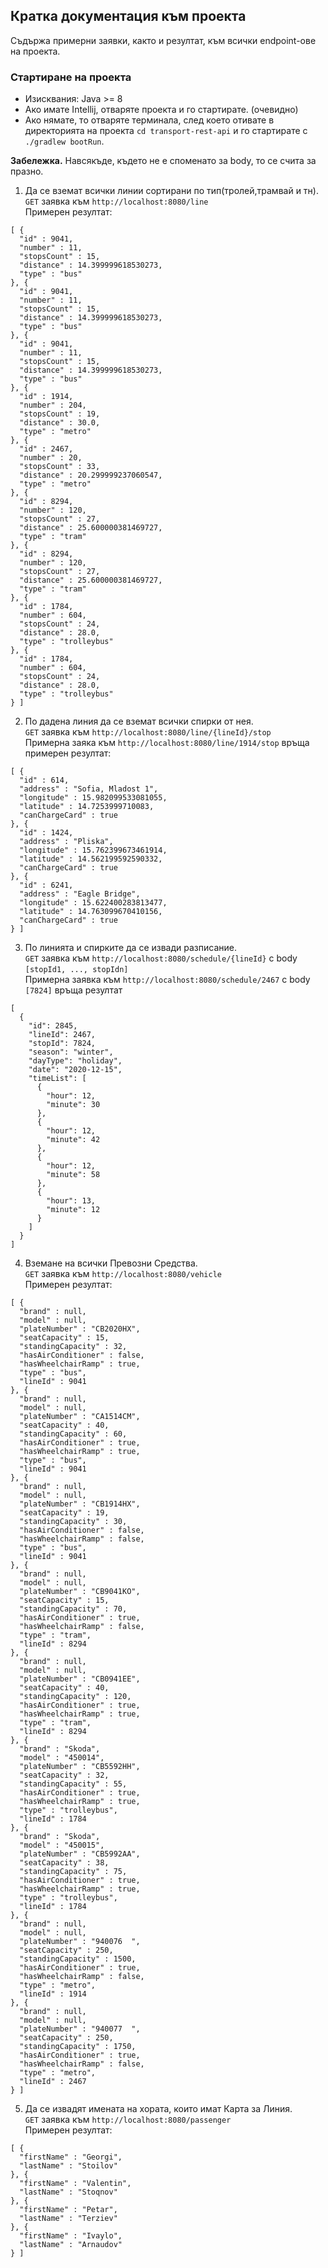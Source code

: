 ## Кратка документация към проекта  
Съдържа примерни заявки, както и резултат, към всички endpoint-ове на проекта.

### Стартиране на проекта
* Изисквания: Java >= 8
* Ако имате Intellij, отваряте проекта и го стартирате. (очевидно)
* Ако нямате, то отваряте терминала, след което отивате в директорията на проекта ```cd transport-rest-api``` и го стартирате с ```./gradlew bootRun```.  

**Забележка.** Навсякъде, където не е споменато за body, то се счита за празно.  
  
    

1. Да се вземат всички линии сортирани по тип(тролей,трамвай и тн).  
```GET``` заявка към ```http://localhost:8080/line```   
Примерен резултат: 
```
[ {
  "id" : 9041,
  "number" : 11,
  "stopsCount" : 15,
  "distance" : 14.399999618530273,
  "type" : "bus"
}, {
  "id" : 9041,
  "number" : 11,
  "stopsCount" : 15,
  "distance" : 14.399999618530273,
  "type" : "bus"
}, {
  "id" : 9041,
  "number" : 11,
  "stopsCount" : 15,
  "distance" : 14.399999618530273,
  "type" : "bus"
}, {
  "id" : 1914,
  "number" : 204,
  "stopsCount" : 19,
  "distance" : 30.0,
  "type" : "metro"
}, {
  "id" : 2467,
  "number" : 20,
  "stopsCount" : 33,
  "distance" : 20.299999237060547,
  "type" : "metro"
}, {
  "id" : 8294,
  "number" : 120,
  "stopsCount" : 27,
  "distance" : 25.600000381469727,
  "type" : "tram"
}, {
  "id" : 8294,
  "number" : 120,
  "stopsCount" : 27,
  "distance" : 25.600000381469727,
  "type" : "tram"
}, {
  "id" : 1784,
  "number" : 604,
  "stopsCount" : 24,
  "distance" : 28.0,
  "type" : "trolleybus"
}, {
  "id" : 1784,
  "number" : 604,
  "stopsCount" : 24,
  "distance" : 28.0,
  "type" : "trolleybus"
} ]
```

2. По дадена линия да се вземат всички спирки от нея.  
```GET``` заявка към ```http://localhost:8080/line/{lineId}/stop```   
Примерна заяка към ```http://localhost:8080/line/1914/stop``` връща примерен резултат:  
```
[ {
  "id" : 614,
  "address" : "Sofia, Mladost 1",
  "longitude" : 15.982099533081055,
  "latitude" : 14.7253999710083,
  "canChargeCard" : true
}, {
  "id" : 1424,
  "address" : "Pliska",
  "longitude" : 15.762399673461914,
  "latitude" : 14.562199592590332,
  "canChargeCard" : true
}, {
  "id" : 6241,
  "address" : "Eagle Bridge",
  "longitude" : 15.622400283813477,
  "latitude" : 14.763099670410156,
  "canChargeCard" : true
} ]
```  

3. По линията и спирките да се извади разписание.  
```GET``` заявка към ```http://localhost:8080/schedule/{lineId}``` с body ```[stopId1, ..., stopIdn]```   
Примерна заявка към ```http://localhost:8080/schedule/2467``` с body ```[7824]``` връща резултат   
```
[
  {
    "id": 2845,
    "lineId": 2467,
    "stopId": 7824,
    "season": "winter",
    "dayType": "holiday",
    "date": "2020-12-15",
    "timeList": [
      {
        "hour": 12,
        "minute": 30
      },
      {
        "hour": 12,
        "minute": 42
      },
      {
        "hour": 12,
        "minute": 58
      },
      {
        "hour": 13,
        "minute": 12
      }
    ]
  }
]
```  

4. Вземане на всички Превозни Средства.  
```GET``` заявка към ```http://localhost:8080/vehicle```   
Примерен резултат:   
```
[ {
  "brand" : null,
  "model" : null,
  "plateNumber" : "CB2020HX",
  "seatCapacity" : 15,
  "standingCapacity" : 32,
  "hasAirConditioner" : false,
  "hasWheelchairRamp" : true,
  "type" : "bus",
  "lineId" : 9041
}, {
  "brand" : null,
  "model" : null,
  "plateNumber" : "CA1514CM",
  "seatCapacity" : 40,
  "standingCapacity" : 60,
  "hasAirConditioner" : true,
  "hasWheelchairRamp" : true,
  "type" : "bus",
  "lineId" : 9041
}, {
  "brand" : null,
  "model" : null,
  "plateNumber" : "CB1914HX",
  "seatCapacity" : 19,
  "standingCapacity" : 30,
  "hasAirConditioner" : false,
  "hasWheelchairRamp" : false,
  "type" : "bus",
  "lineId" : 9041
}, {
  "brand" : null,
  "model" : null,
  "plateNumber" : "CB9041KO",
  "seatCapacity" : 15,
  "standingCapacity" : 70,
  "hasAirConditioner" : true,
  "hasWheelchairRamp" : false,
  "type" : "tram",
  "lineId" : 8294
}, {
  "brand" : null,
  "model" : null,
  "plateNumber" : "CB0941EE",
  "seatCapacity" : 40,
  "standingCapacity" : 120,
  "hasAirConditioner" : true,
  "hasWheelchairRamp" : true,
  "type" : "tram",
  "lineId" : 8294
}, {
  "brand" : "Skoda",
  "model" : "450014",
  "plateNumber" : "CB5592HH",
  "seatCapacity" : 32,
  "standingCapacity" : 55,
  "hasAirConditioner" : true,
  "hasWheelchairRamp" : true,
  "type" : "trolleybus",
  "lineId" : 1784
}, {
  "brand" : "Skoda",
  "model" : "450015",
  "plateNumber" : "CB5992AA",
  "seatCapacity" : 38,
  "standingCapacity" : 75,
  "hasAirConditioner" : true,
  "hasWheelchairRamp" : true,
  "type" : "trolleybus",
  "lineId" : 1784
}, {
  "brand" : null,
  "model" : null,
  "plateNumber" : "940076  ",
  "seatCapacity" : 250,
  "standingCapacity" : 1500,
  "hasAirConditioner" : true,
  "hasWheelchairRamp" : false,
  "type" : "metro",
  "lineId" : 1914
}, {
  "brand" : null,
  "model" : null,
  "plateNumber" : "940077  ",
  "seatCapacity" : 250,
  "standingCapacity" : 1750,
  "hasAirConditioner" : true,
  "hasWheelchairRamp" : false,
  "type" : "metro",
  "lineId" : 2467
} ]
```   

5. Да се извадят имената на хората, които имат Карта за Линия.  
```GET``` заявка към ```http://localhost:8080/passenger```   
Примерен резултат:   
```
[ {
  "firstName" : "Georgi",
  "lastName" : "Stoilov"
}, {
  "firstName" : "Valentin",
  "lastName" : "Stoqnov"
}, {
  "firstName" : "Petar",
  "lastName" : "Terziev"
}, {
  "firstName" : "Ivaylo",
  "lastName" : "Arnaudov"
} ]  
```
